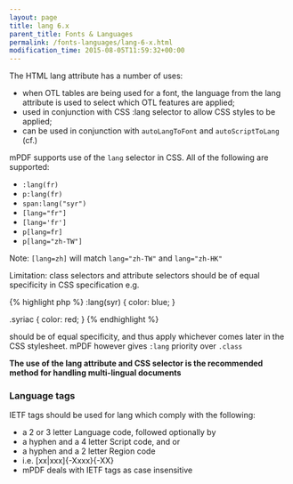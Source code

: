 ```yaml
---
layout: page
title: lang 6.x
parent_title: Fonts & Languages
permalink: /fonts-languages/lang-6-x.html
modification_time: 2015-08-05T11:59:32+00:00
---
```




<p>The HTML lang attribute has a number of uses:</p>
<ul>
<li>when OTL tables are being used for a font, the language from the lang attribute is used to select which OTL features are applied;</li>
<li>used in conjunction with CSS :lang selector to allow CSS styles to be applied;</li>
<li>can be used in conjunction with <code>autoLangToFont</code> and <code>autoScriptToLang</code> (cf.)</li>
</ul>
<p>mPDF supports use of the <code>lang</code> selector in CSS. All of the following are supported:</p>
<ul>
<li><code>:lang(fr)</code></li>
<li><code>p:lang(fr)</code></li>
<li><code>span:lang("syr")</code></li>
<li><code>[lang="fr"]</code></li>
<li><code>[lang='fr']</code></li>
<li><code>p[lang=fr]</code></li>
<li><code>p[lang="zh-TW"]</code></li>
</ul>
<p>Note: <code>[lang=zh]</code> will match <code>lang="zh-TW"</code> and <code>lang="zh-HK"</code></p>
<p>Limitation: class selectors and attribute selectors should be of equal specificity in CSS specification e.g.</p>

{% highlight php %}
:lang(syr) { color: blue; }

.syriac { color: red; }
{% endhighlight %}

<p>should be of equal specificity, and thus apply whichever comes later in the CSS stylesheet. mPDF however gives <code>:lang</code> priority over <code>.class</code></p>
<p class="manual_block"><b>The use of the lang attribute and CSS selector is the recommended method for handling multi-lingual documents</b></p>
<h3>Language tags</h3>
<p>IETF tags should be used for lang which comply with the following:</p>
<ul>
<li>a 2 or 3 letter Language code, followed optionally by</li>
<li>a hyphen and a 4 letter Script code, and or</li>
<li>a hyphen and a 2 letter Region code</li>
<li>i.e. [xx|xxx]{-Xxxx}{-XX}</li>
<li>mPDF deals with IETF tags as case insensitive</li>
</ul>
